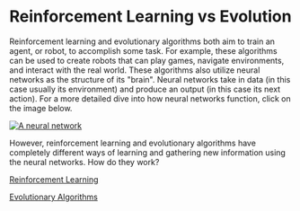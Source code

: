 # Reinforcement Learning vs Evolution

Reinforcement learning and evolutionary algorithms both aim to train an agent, or robot, to accomplish some task. For example, these algorithms can be used to create robots that can play games, navigate environments, and interact with the real world. These algorithms also utilize neural networks as the structure of its "brain". Neural networks take in data (in this case usually its environment) and produce an output (in this case its next action). For a more detailed dive into how neural networks function, click on the image below. 

[![A neural network](https://nickmccullum.com/images/python-deep-learning/what-is-deep-learning/artificial-neural-net.png)](https://www.freecodecamp.org/news/deep-learning-neural-networks-explained-in-plain-english/)

However, reinforcement learning and evolutionary algorithms have completely different ways of learning and gathering new information using the neural networks. How do they work? 

[Reinforcement Learning](rl.html) 

[Evolutionary Algorithms](ev.html)
